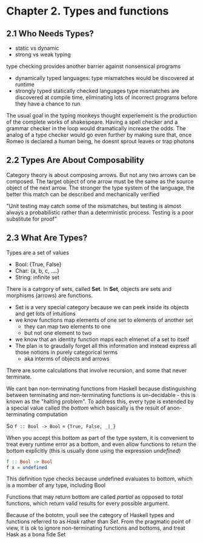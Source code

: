 # Chapter 2. Types and functions

## 2.1 Who Needs Types?

- static vs dynamic
- strong vs weak typing

type checking provides another barrier against nonsensical programs

- dynamically typed languages: type mismatches would be discovered at runtime
- strongly typed statically checked languages type mismatches are discovered at compile time, eliminating lots of incorrect programs before they have a chance to run

The usual goal in the typing monkeys thought experiement is the production of the complete works of shakespeare. Having a spell checker and a grammar checker in the loop would dramatically increase the odds. The analog of a type checker would go even further by making sure that, once Romeo is declared a human being, he doesnt sprout leaves or trap photons

## 2.2 Types Are About Composability

Category theory is about composing arrows. But not any two arrows can be composed. The target object of one arrow must be the same as the source object of the next arrow. The stronger the type system of the language, the better this match can be described and mechanically verified

"Unit testing may catch some of the mismatches, but testing is almost always a probabilistic rather than a deterministic process. Testing is a poor substitute for proof"

## 2.3 What Are Types?

Types are a set of values

- Bool: {True, False}
- Char: {a, b, c, ....}
- String: infinite set

There is a catrgory of sets, called **Set**. In **Set**, objects are sets and morphisms (arrows) are functions.

- Set is a very special category because we can peek inside its objects and get lots of intuitions
- we know functions map elements of one set to elements of another set
  - they can map two elements to one
  - but not one element to two
- we know that an identity function maps each elmenet of a set to itself
- The plan is to graudally forget all this information and instead express all those notions in purely categorical terms
  - aka interms of objects and arrows

There are some calculations that involve recursion, and some that never terminate.

We cant ban non-terminating functions from Haskell because distinguishing between terminating and non-terminating functions is un-decidable - this is known as the "halting problem". To address this, every type is extended by a special value called the *bottom* which basically is the result of anon-terminating computation

So `f :: Bool -> Bool` = `{True, False, _|_}`

When you accept this bottom as part of the type system, it is convenient to treat every runtime error as a bottom, and even allow functions to return the bottom explicitly (this is usually done using the expression *undefined*)

```hs
f :: Bool -> Bool
f x = undefined
```

This definition type checks because undefined evaluates to bottom, which is a momber of any type, including Bool

Functions that may return bottom are called *partial* as opposed to *total* functions, which return valid results for every possible argument.

Because of the bototm, youll see the category of Haskell types and functions referred to as *Hask* rather than *Set*. From the pragmatic point of view, it is ok to ignore non-terminating functions and bottoms, and treat Hask as a bona fide Set
